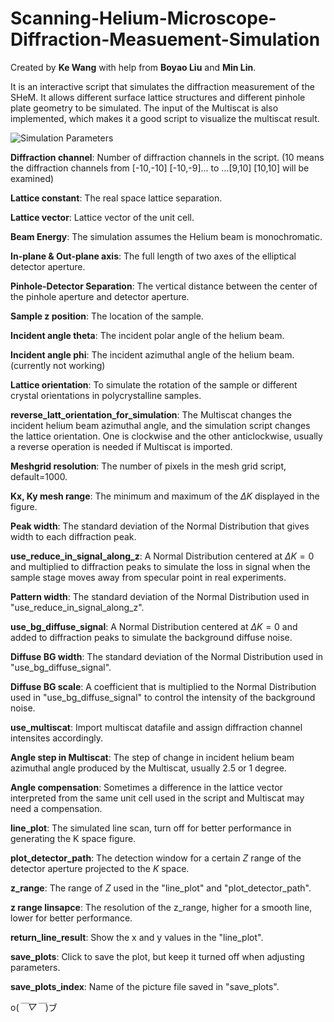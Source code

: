 # Scanning-Helium-Microscope-Diffraction-Measuement-Simulation

Created by **Ke Wang** with help from **Boyao Liu** and **Min Lin**.

It is an interactive script that simulates the diffraction measurement of the SHeM. It allows different surface lattice structures and different pinhole plate geometry to be simulated. The input of the Multiscat is also implemented, which makes it a good script to visualize the multiscat result.

![Simulation Parameters](https://github.com/user-attachments/assets/6457edca-29f1-46cb-b8f2-24b7fd06dd95)

**Diffraction channel**: Number of diffraction channels in the script. (10 means the diffraction channels from [-10,-10] [-10,-9]... to ...[9,10] [10,10] will be examined)

**Lattice constant**: The real space lattice separation.

**Lattice vector**: Lattice vector of the unit cell.

**Beam Energy**: The simulation assumes the Helium beam is monochromatic.

**In-plane & Out-plane axis**: The full length of two axes of the elliptical detector aperture.

**Pinhole-Detector Separation**: The vertical distance between the center of the pinhole aperture and detector aperture.

**Sample z position**: The location of the sample.

**Incident angle theta**: The incident polar angle of the helium beam.

**Incident angle phi**: The incident azimuthal angle of the helium beam. (currently not working)

**Lattice orientation**: To simulate the rotation of the sample or different crystal orientations in polycrystalline samples.

**reverse_latt_orientation_for_simulation**: The Multiscat changes the incident helium beam azimuthal angle, and the simulation script changes the lattice orientation. One is clockwise and the other anticlockwise, usually a reverse operation is needed if Multiscat is imported.

**Meshgrid resolution**: The number of pixels in the mesh grid script, default=1000.

**Kx, Ky mesh range**: The minimum and maximum of the $\Delta K$ displayed in the figure.

**Peak width**: The standard deviation of the Normal Distribution that gives width to each diffraction peak.

**use_reduce_in_signal_along_z**: A Normal Distribution centered at $\Delta K=0$ and multiplied to diffraction peaks to simulate the loss in signal when the sample stage moves away from specular point in real experiments.

**Pattern width**: The standard deviation of the Normal Distribution used in "use_reduce_in_signal_along_z".

**use_bg_diffuse_signal**: A Normal Distribution centered at $\Delta K=0$ and added to diffraction peaks to simulate the background diffuse noise.

**Diffuse BG width**: The standard deviation of the Normal Distribution used in "use_bg_diffuse_signal".

**Diffuse BG scale**: A coefficient that is multiplied to the Normal Distribution used in "use_bg_diffuse_signal" to control the intensity of the background noise.

**use_multiscat**: Import multiscat datafile and assign diffraction channel intensites accordingly.

**Angle step in Multiscat**: The step of change in incident helium beam azimuthal angle produced by the Multiscat, usually 2.5 or 1 degree.

**Angle compensation**: Sometimes a difference in the lattice vector interpreted from the same unit cell used in the script and Multiscat may need a compensation.

**line_plot**: The simulated line scan, turn off for better performance in generating the K space figure.

**plot_detector_path**: The detection window for a certain $Z$ range of the detector aperture projected to the $K$ space.

**z_range**: The range of $Z$ used in the "line_plot" and "plot_detector_path".

**z range linsapce**: The resolution of the z_range, higher for a smooth line, lower for better performance.

**return_line_result**: Show the x and y values in the "line_plot".

**save_plots**: Click to save the plot, but keep it turned off when adjusting parameters.

**save_plots_index**: Name of the picture file saved in "save_plots".

o(*￣▽￣*)ブ
